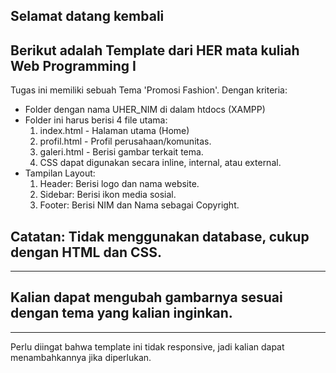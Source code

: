 ## Selamat datang kembali
## Berikut adalah Template dari HER mata kuliah Web Programming I

Tugas ini memiliki sebuah Tema 'Promosi Fashion'. Dengan kriteria:
- Folder dengan nama UHER_NIM di dalam htdocs (XAMPP)
- Folder ini harus berisi 4 file utama:
  1. index.html - Halaman utama (Home)
  2. profil.html - Profil perusahaan/komunitas.
  3. galeri.html - Berisi gambar terkait tema.
  4. CSS dapat digunakan secara inline, internal, atau external.
- Tampilan Layout:
  1. Header: Berisi logo dan nama website.
  2. Sidebar: Berisi ikon media sosial.
  3. Footer: Berisi NIM dan Nama sebagai Copyright.
## Catatan: Tidak menggunakan database, cukup dengan HTML dan CSS.
----------------------------------------------------------------------------
## Kalian dapat mengubah gambarnya sesuai dengan tema yang kalian inginkan.
---------------------------------------------------------------------------
Perlu diingat bahwa template ini tidak responsive, jadi kalian dapat menambahkannya jika diperlukan.
